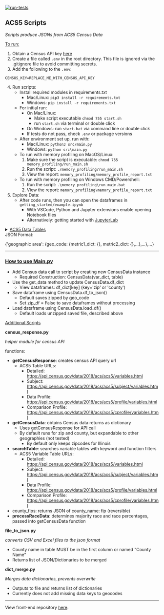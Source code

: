 [![run-tests](https://github.com/Code-For-Chicago/greater-chicago-food-despository/actions/workflows/run_tests.yaml/badge.svg)](https://github.com/Code-For-Chicago/greater-chicago-food-despository/actions/workflows/run_tests.yaml)

<h2>ACS5 Scripts</h2>

*Scripts produce JSONs from ACS5 Census Data*

<u>To run:</u>

1. Obtain a Census API key [here](https://api.census.gov/data/key_signup.html)
2. Create a file called `.env` in the root directory. This file is ignored via the .gitignore file to avoid committing secrets.
3. Add the following to the `.env`:

```
CENSUS_KEY=REPLACE_ME_WITH_CENSUS_API_KEY
```

4. Run scripts:
     - Install required modules in requirements.txt
         - Mac/Linux: `pip3 install -r requirements.txt`
         - Windows: `pip install -r requirements.txt`
     - For initial run:
       - On Mac/Linux: 
         - Make script executable `chmod 755 start.sh`
         - run `start.sh` via terminal or double click
       - On Windows: run `start.bat` via command line or double click
       - If tests do not pass, check `.env` or package versions
     - After environment set up, run with:
       - Mac/Linux: `python3 src/main.py`
       - Windows: `python src\main.py`
     - To run with memory profiling on MacOS/Linux:
         1. Make sure the script is executable: `chmod 755 memory_profiling/run_main.sh`
         2. Run the script: `./memory_profiling/run_main.sh`
         3. View the report: `memory_profiling/memory_profile_report.txt`
     - To run with memory profiling on Windows CMD/Powershell:
         1. Run the script: `.\memory_profiling\run_main.bat`
         2. View the report: `memory_profiling\memory_profile_report.txt`
 1. Explore Data:
      - After code runs, then you can open the dataframes in `getting_started/example.ipynb`
        - With VSCode, Python and Jupyter extensions enable opening Notebook files
        - Alternatively: getting started with [JupyterLab](https://jupyter.org/install)
<details>
<summary><u>ACS5 Data Tables</u></summary>

 - Detailed: https://api.census.gov/data/2018/acs/acs5?
   - "Most detailed cross-tabulations"
 - Subject: https://api.census.gov/data/2018/acs/acs5/subject?
   - "Overview of estimates available in a particular topic"
 - Data Profile: https://api.census.gov/data/2018/acs/acs5/profile?
   - "Broad social, economic, housing, and demographic information"
 - Comparison Profile: https://api.census.gov/data/2018/acs/acs5/cprofile?
   - "Similar to data profiles but include comparisons with past-year data"
</details>
JSON Format:

{'geographic area': {geo_code: {metric1_dict: {}, metric2_dict: {},...},...},...}

<hr>
<h3><u>How to use Main.py</u></h3>

- Add Census data call to script by creating new CensusData instance
    - Required Construction: CensusData(var_dict, table)
- Use the get_data method to update CensusData.df_dict
    - View dataframes: df_dict[key] (key='zip' or 'county')
- Save dataframe using CensusData.df_to_json()
    - Default saves zipped by geo_code
    - Set zip_df = False to save dataframes without processing
- Load dataframe using CensusData.load_df()
    - Default loads unzipped saved file, described above

<u>Additional Scripts</u>

**census_response.py**

*helper module for census API*

functions:

- **getCensusResponse**: creates census API query url
    - ACS5 Table URLs:
        - Detailed: https://api.census.gov/data/2018/acs/acs5/variables.html
        - Subject: https://api.census.gov/data/2018/acs/acs5/subject/variables.html
        - Data Profile: https://api.census.gov/data/2018/acs/acs5/profile/variables.html
        - Comparison Profile: https://api.census.gov/data/2018/acs/acs5/cprofile/variables.html
- **getCensusData**: obtains Census data returns as dictionary
    - Uses getCensusResponse for API call
    - By default runs for zip and county, but expandable to other geographies (not tested)
        - By default only keeps zipcodes for Illinois
- **searchTable**: searches variable tables with keyword and function filters
    - ACS5 Variable Table URLs:
        - Detailed: https://api.census.gov/data/2018/acs/acs5/variables.html
        - Subject: https://api.census.gov/data/2018/acs/acs5/subject/variables.html
        - Data Profile: https://api.census.gov/data/2018/acs/acs5/profile/variables.html
        - Comparison Profile: https://api.census.gov/data/2018/acs/acs5/cprofile/variables.html
- county_fips: returns JSON of county_name: fip (reversible)
- **processRaceData**: determines majority race and race percentages, passed into getCensusData function

**file_to_json.py**

*converts CSV and Excel files to the json format*

- County name in table MUST be in the first column or named "County Name"
- Returns list of JSON/Dictionaries to be merged

**dict_merge.py**

*Merges data dictionaries, prevents overwrite*

- Outputs to file and returns list of dictionaries
- Currently does not add missing data keys to geocodes

<hr>

View front-end repository [here](https://github.com/Code-For-Chicago/greater-chicago-food-despository-ui).

